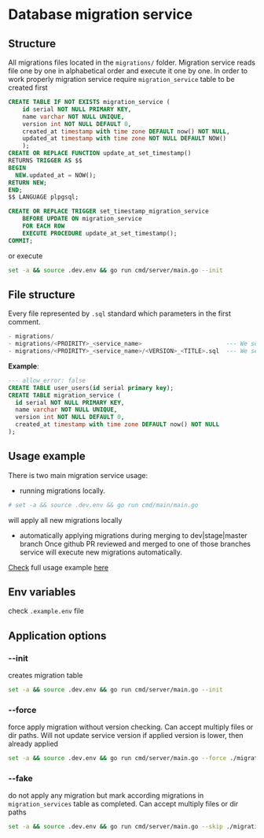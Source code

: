 # Database migration service


## Structure
All migrations files located in the `migrations/` folder.
Migration service reads file one by one in alphabetical order and execute it one by one.
In order to work properly migration service require `migration_service` table to be created first
```sql
CREATE TABLE IF NOT EXISTS migration_service (
    id serial NOT NULL PRIMARY KEY,
    name varchar NOT NULL UNIQUE,
    version int NOT NULL DEFAULT 0,
    created_at timestamp with time zone DEFAULT now() NOT NULL,
    updated_at timestamp with time zone NOT NULL DEFAULT NOW()
    );
CREATE OR REPLACE FUNCTION update_at_set_timestamp()
RETURNS TRIGGER AS $$
BEGIN
  NEW.updated_at = NOW();
RETURN NEW;
END;
$$ LANGUAGE plpgsql;

CREATE OR REPLACE TRIGGER set_timestamp_migration_service
    BEFORE UPDATE ON migration_service
    FOR EACH ROW
    EXECUTE PROCEDURE update_at_set_timestamp();
COMMIT;
```
or execute 
```sh
set -a && source .dev.env && go run cmd/server/main.go --init
```


## File structure
Every file represented by `.sql` standard which parameters in the first comment.
```sql
- migrations/
- migrations/<PROIRITY>_<service_name>                        --- We set up priority and service name 
- migrations/<PROIRITY>_<service_name>/<VERSION>_<TITLE>.sql  --- We set up migration version and short description
```

__Example__:
```sql
--- allow_error: false 
CREATE TABLE user_users(id serial primary key);
CREATE TABLE migration_service (
  id serial NOT NULL PRIMARY KEY,
  name varchar NOT NULL UNIQUE,
  version int NOT NULL DEFAULT 0,
  created_at timestamp with time zone DEFAULT now() NOT NULL
);
```

## Usage example
There is two main migration service usage:
- running migrations locally.
```bash
# set -a && source .dev.env && go run cmd/main/main.go
```
will apply all new migrations locally
- automatically applying migrations during merging to dev|stage|master branch
Once github PR reviewed and merged to one of those branches service will execute new migrations automatically.

[Check](example/) full usage example [here](example/)


## Env variables
check `.example.env` file 

## Application options

### --init
creates migration table
```sh 
set -a && source .dev.env && go run cmd/server/main.go --init
```

### --force
force apply migration without version checking. Can accept multiply files or dir paths. Will not update service version if applied version is lower, then already applied
```sh 
set -a && source .dev.env && go run cmd/server/main.go --force ./migrations/01_user_user ./migrations/02_email_emails/02_add_id.sql
```

### --fake
do not apply any migration but mark according migrations in `migration_services` table as completed. Can accept multiply files or dir paths
```sh 
set -a && source .dev.env && go run cmd/server/main.go --skip ./migrations/01_user_user ./migrations/02_email_emails/02_add_id.sql
```

